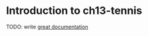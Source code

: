 # Introduction to ch13-tennis

TODO: write [great documentation](http://jacobian.org/writing/what-to-write/)
